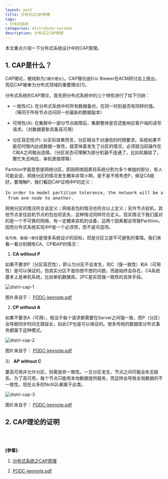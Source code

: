 ```yaml
---
layout: post
title: 分布式之CAP原理
tags:
- 分布式系统
categories: distribute-systems
description: 分布式之CAP原理
---
```


本文重点介绍一下分布式系统设计中的CAP原理。

<!-- more -->


## 1. CAP是什么？

CAP理论，被戏称为```[帽子理论]```。CAP理论由Eric Brewer在ACM研讨会上提出，而后CAP被奉为分布式领域的重要理论[1]。


分布式系统的CAP理论，首先把分布式系统中的三个特性进行了如下归纳：

* 一致性(C): 在分布式系统中的所有数据备份，在同一时刻是否有同样的值。（等同于所有节点访问同一份最新的数据副本）

* 可用性(A): 在集群中一部分节点故障后，集群整体是否还能响应客户端的读写请求。（对数据更新具备高可用）

* 分区容忍性(P): 以实际效果而言，分区相当于对通信的时限要求。系统如果不能在时限内达成数据一致性，就意味着发生了分区的情况，必须就当前操作在C和A之间做出选择。（分区状态可理解为部分机器不连通了，比如机器挂了，繁忙失去响应，单机房故障等）
  
Partition字面意思是网络分区，即因网络因素将系统分割为多个单独的部分，有人可能会说，网络分区的情况发生概率非常小啊，是不是不用考虑P，保证CA就好。要理解P，我们看回CAP证明中P的定义：
<pre>
In order to model partition tolerance, the network will be allowed to losearbitrarily(任意丢失) many messages sent
 from one node to another.
</pre>
 
网络分区的情况符合该定义；网络丢包的情况也符合以上定义；另外节点宕机，其他节点发往宕机节点的包也将丢失，这种情况同样符合定义。现实情况下我们面对的是一个不可靠的网络、有一定概率宕机的设备，这两个因素都会导致Partition，因而分布式系统实现中P是一个必须项，而不是可选项。

```高可用、数据一致性```是很多系统设计的目标，但是分区又是不可避免的事情。我们来看一看分别拥有CA、CP和AP的情况：

1) **CA without P**

如果不要求P（分区容忍性），即认为分区不会发生，则C（强一致性）和A（可用性）是可以保证的。但其实分区不是你想不想的问题，而是始终会存在，CA系统基本上是单机系统，比如单机数据库。2PC是实现强一致性的具体手段。

![distri-cap-1](https://ivanzz1001.github.io/records/assets/img/distribute/distri-cap-1.jpg)

图片来自于： [PODC-keynote.pdf](http://www.cs.berkeley.edu/~brewer/cs262b-2004/PODC-keynote.pdf)


2) **CP without A**

如果不要求A（可用），相当于每个请求都需要在Server之间强一致，而P（分区）会导致同步时间无限延长，如此CP也是可以保证的。很多传统的数据库分布式事务都属于这种模式。

![distri-cap-2](https://ivanzz1001.github.io/records/assets/img/distribute/distri-cap-2.jpg)

图片来自于： [PODC-keynote.pdf](http://www.cs.berkeley.edu/~brewer/cs262b-2004/PODC-keynote.pdf)

3） **AP without C**

要高可用并允许分区，则需放弃一致性。一旦分区发生，节点之间可能会失去联系，为了高可用，每个节点只能用本地数据提供服务，而这样会导致全局数据的不一致性。现在众多的NoSQL都属于此类。

![distri-cap-3](https://ivanzz1001.github.io/records/assets/img/distribute/distri-cap-3.jpg)

图片来自于： [PODC-keynote.pdf](http://www.cs.berkeley.edu/~brewer/cs262b-2004/PODC-keynote.pdf)


## 2. CAP理论的证明



<br />
<br />

**[参看]:**

1. [分布式系统之CAP原理](https://www.cnblogs.com/heapStark/p/8351852.html)

2. [PODC-keynote.pdf](https://people.eecs.berkeley.edu/~brewer/cs262b-2004/PODC-keynote.pdf)

<br />
<br />
<br />


